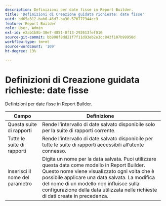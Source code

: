 ```yaml
---
description: Definizioni per date fisse in Report Builder.
title: 'Definizioni di Creazione guidata richieste: date fisse'
uuid: bd65a312-bab6-46d7-ba30-570777344cc9
feature: Report Builder
role: User, Admin
exl-id: e2ab1b8b-30e7-4851-8f13-292613fef016
source-git-commit: bb908f8dd21f7f11d93eb2e3cc843f107b99950d
workflow-type: tm+mt
source-wordcount: '109'
ht-degree: 13%

---
```


# Definizioni di Creazione guidata richieste: date fisse

Definizioni per date fisse in Report Builder.

| Campo | Definizione |
|--- |--- |
| Questa suite di rapporti | Rende l’intervallo di date salvato disponibile solo per la suite di rapporti corrente. |
| Tutte le suite di rapporti | Rende l’intervallo di date salvato disponibile per tutte le suite di rapporti accessibili all’utente connesso. |
| Inserisci il nome del parametro | Digita un nome per la data salvata. Puoi utilizzare questa data come modello in Report Builder. Questo nome viene visualizzato ogni volta che è possibile applicare una data salvata. La modifica del nome di un modello non influisce sulla configurazione della data utilizzata nelle richieste di dati create in precedenza. |
